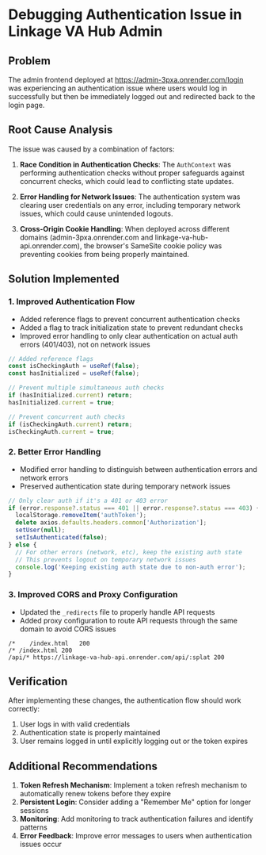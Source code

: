 # Debugging Authentication Issue in Linkage VA Hub Admin

## Problem
The admin frontend deployed at https://admin-3pxa.onrender.com/login was experiencing an authentication issue where users would log in successfully but then be immediately logged out and redirected back to the login page.

## Root Cause Analysis
The issue was caused by a combination of factors:

1. **Race Condition in Authentication Checks**: The `AuthContext` was performing authentication checks without proper safeguards against concurrent checks, which could lead to conflicting state updates.

2. **Error Handling for Network Issues**: The authentication system was clearing user credentials on any error, including temporary network issues, which could cause unintended logouts.

3. **Cross-Origin Cookie Handling**: When deployed across different domains (admin-3pxa.onrender.com and linkage-va-hub-api.onrender.com), the browser's SameSite cookie policy was preventing cookies from being properly maintained.

## Solution Implemented

### 1. Improved Authentication Flow
- Added reference flags to prevent concurrent authentication checks
- Added a flag to track initialization state to prevent redundant checks
- Improved error handling to only clear authentication on actual auth errors (401/403), not on network issues

```javascript
// Added reference flags
const isCheckingAuth = useRef(false);
const hasInitialized = useRef(false);

// Prevent multiple simultaneous auth checks
if (hasInitialized.current) return;
hasInitialized.current = true;

// Prevent concurrent auth checks
if (isCheckingAuth.current) return;
isCheckingAuth.current = true;
```

### 2. Better Error Handling
- Modified error handling to distinguish between authentication errors and network errors
- Preserved authentication state during temporary network issues

```javascript
// Only clear auth if it's a 401 or 403 error
if (error.response?.status === 401 || error.response?.status === 403) {
  localStorage.removeItem('authToken');
  delete axios.defaults.headers.common['Authorization'];
  setUser(null);
  setIsAuthenticated(false);
} else {
  // For other errors (network, etc), keep the existing auth state
  // This prevents logout on temporary network issues
  console.log('Keeping existing auth state due to non-auth error');
}
```

### 3. Improved CORS and Proxy Configuration
- Updated the `_redirects` file to properly handle API requests
- Added proxy configuration to route API requests through the same domain to avoid CORS issues

```
/*    /index.html   200
/* /index.html 200
/api/* https://linkage-va-hub-api.onrender.com/api/:splat 200
```

## Verification
After implementing these changes, the authentication flow should work correctly:
1. User logs in with valid credentials
2. Authentication state is properly maintained
3. User remains logged in until explicitly logging out or the token expires

## Additional Recommendations
1. **Token Refresh Mechanism**: Implement a token refresh mechanism to automatically renew tokens before they expire
2. **Persistent Login**: Consider adding a "Remember Me" option for longer sessions
3. **Monitoring**: Add monitoring to track authentication failures and identify patterns
4. **Error Feedback**: Improve error messages to users when authentication issues occur
